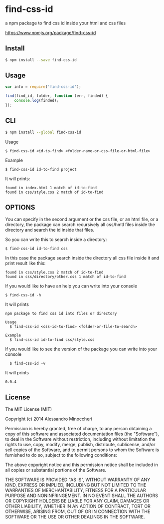 find-css-id
===========

a npm package to find css id inside your html and css files

https://www.npmjs.org/package/find-css-id

## Install

```sh
$ npm install --save find-css-id
```


## Usage

```js
var info = require('find-css-id');

find(find_id, folder, function (err, finded) {
	console.log(finded);
});
```

## CLI

```sh
$ npm install --global find-css-id
```

  Usage

  ```
  $ find-css-id <id-to-find> <folder-name-or-css-file-or-html-file>
  ```
  
  Example
  
  ```
  $ find-css-id id-to-find project
  ```

It will prints:

```
found in index.html 1 match of id-to-find
found in css/style.css 2 match of id-to-find
```

## OPTIONS
You can specify in the second argument or the css file, or an html file, or a directory, the package can search recursively all css/hmtl files inside the directory and search the id inside that files.

So you can write this to search inside a directory:

```
$ find-css-id id-to-find css
```

In this case the package search inside the directory all css file inside it and print result like this:

```
found in css/style.css 2 match of id-to-find
found in css/directory/other.css 1 match of id-to-find
```

If you would like to have an help you can write into your console

  ```
  $ find-css-id -h
  ```

It will prints

```
npm package to find css id into files or directory

Usage
  $ find-css-id <css-id-to-find> <folder-or-file-to-search>

Example
  $ find-css-id id-to-find css/style.css
```

If you would like to see the version of the package you can write into your console

```
  $ find-css-id -v
  ```

  It will prints

  ```
  0.0.4
  ```

## License

The MIT License (MIT)

Copyright (c) 2014 Alessandro Minoccheri

Permission is hereby granted, free of charge, to any person obtaining a copy of this software and associated documentation files (the "Software"), to deal in the Software without restriction, including without limitation the rights to use, copy, modify, merge, publish, distribute, sublicense, and/or sell copies of the Software, and to permit persons to whom the Software is furnished to do so, subject to the following conditions:

The above copyright notice and this permission notice shall be included in all copies or substantial portions of the Software.

THE SOFTWARE IS PROVIDED "AS IS", WITHOUT WARRANTY OF ANY KIND, EXPRESS OR IMPLIED, INCLUDING BUT NOT LIMITED TO THE WARRANTIES OF MERCHANTABILITY, FITNESS FOR A PARTICULAR PURPOSE AND NONINFRINGEMENT. IN NO EVENT SHALL THE AUTHORS OR COPYRIGHT HOLDERS BE LIABLE FOR ANY CLAIM, DAMAGES OR OTHER LIABILITY, WHETHER IN AN ACTION OF CONTRACT, TORT OR OTHERWISE, ARISING FROM, OUT OF OR IN CONNECTION WITH THE SOFTWARE OR THE USE OR OTHER DEALINGS IN THE SOFTWARE.
